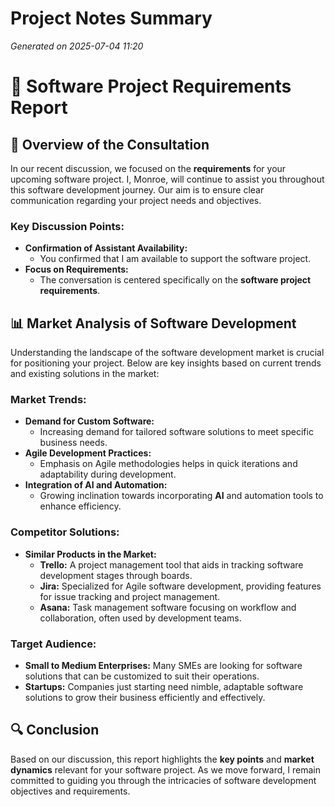 # Project Notes Summary

*Generated on 2025-07-04 11:20*

# 📝 **Software Project Requirements Report**

## 👥 **Overview of the Consultation**
In our recent discussion, we focused on the **requirements** for your upcoming software project. I, Monroe, will continue to assist you throughout this software development journey. Our aim is to ensure clear communication regarding your project needs and objectives.

### **Key Discussion Points:**
- **Confirmation of Assistant Availability:** 
  - You confirmed that I am available to support the software project.
- **Focus on Requirements:**
  - The conversation is centered specifically on the **software project requirements**.

## 📊 **Market Analysis of Software Development**
Understanding the landscape of the software development market is crucial for positioning your project. Below are key insights based on current trends and existing solutions in the market:

### **Market Trends:**
- **Demand for Custom Software:** 
  - Increasing demand for tailored software solutions to meet specific business needs.
- **Agile Development Practices:** 
  - Emphasis on Agile methodologies helps in quick iterations and adaptability during development.
- **Integration of AI and Automation:** 
  - Growing inclination towards incorporating **AI** and automation tools to enhance efficiency.

### **Competitor Solutions:**
- **Similar Products in the Market:**
  - **Trello:** A project management tool that aids in tracking software development stages through boards.
  - **Jira:** Specialized for Agile software development, providing features for issue tracking and project management.
  - **Asana:** Task management software focusing on workflow and collaboration, often used by development teams.

### **Target Audience:**
- **Small to Medium Enterprises:** Many SMEs are looking for software solutions that can be customized to suit their operations.
- **Startups:** Companies just starting need nimble, adaptable software solutions to grow their business efficiently and effectively.

## 🔍 **Conclusion**
Based on our discussion, this report highlights the **key points** and **market dynamics** relevant for your software project. As we move forward, I remain committed to guiding you through the intricacies of software development objectives and requirements.